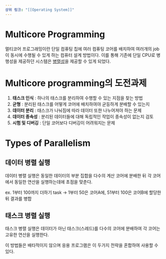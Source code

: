 ```yaml
---
상위 링크: "[[Operating System]]"
---
```

# Multicore Programming
멀티코어 프로그래밍이란 단일 컴퓨팅 칩에 여러 컴퓨팅 코어를 배치하여 여러개의 job이 동시에 수행될 수 있게 하는 컴퓨터 설계 방법이다. 이를 통해 기존에 단일 CPU로 병행성을 제공하던 시스템은 [병렬성](Concurrency와%20Parallelism)을 제공할 수 있게 되었다.

# Multicore programming의 도전과제

1. **태스크 인식** : 하나의 태스크를 분리하여 수행할 수 있는 지점을 찾는 방법
2. **균형** : 분리된 태스크를 어떻게 코어에 배치하여야 균등하게 분배할 수 있는지
3. **데이터 분리** : 태스크가 나눠짐에 따라 데이터 또한 나누어져야 하는 문제
4. **데이터 종속성** : 분리된 데이터들에 대해 독립적인 작업이 종속성이 없는지 검토
5. **시험 및 디버깅** : 단일 코어보다 디버깅이 어려워지는 문제

# Types of Parallelism

## 데이터 병렬 실행

데이터 병렬 실행은 동일한 데이터의 부분 집합을 다수의 계산 코어에 분배한 뒤 각 코어에서 동일한 연산을 실행하는데에 초점을 맞춘다.

ex. 1부터 100까지 더하기 task -> 1부터 50은 코어A에, 51부터 100은 코어B에 할당한 뒤 결과를 병합

## 태스크 병렬 실행

태스크 병렬 실행은 데이터가 아닌 태스크(스레드)를 다수의 코어에 분배하여 각 코어는 고유한 연산을 실행한다.

이 방법들은 배타적이지 않으며 응용 프로그램은 이 두가지 전략을 혼합하여 사용할 수 있다.

